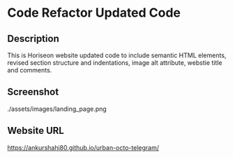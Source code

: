 # Code Refactor Updated Code

## Description
This is Horiseon website updated code to include semantic HTML elements, revised section structure and indentations, image alt attribute, webstie title and comments.

## Screenshot
./assets/images/landing_page.png

## Website URL
https://ankurshahi80.github.io/urban-octo-telegram/